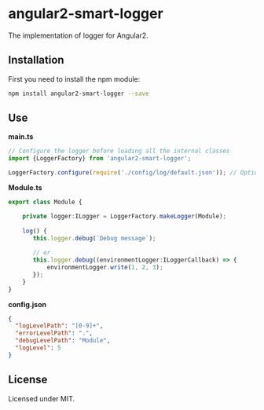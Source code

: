 # angular2-smart-logger

The implementation of logger for Angular2.

## Installation

First you need to install the npm module:
```sh
npm install angular2-smart-logger --save
```

## Use

**main.ts**
```typescript
// Configure the logger before loading all the internal classes
import {LoggerFactory} from 'angular2-smart-logger';

LoggerFactory.configure(require('./config/log/default.json')); // Optional call
```

**Module.ts**
```typescript
export class Module {

    private logger:ILogger = LoggerFactory.makeLogger(Module);
    
    log() {
       this.logger.debug(`Debug message`);
       
       // or
       this.logger.debug((environmentLogger:ILoggerCallback) => {
           environmentLogger.write(1, 2, 3);
       });
    }
}
```

**config.json**
```json
{
  "logLevelPath": "[0-9]+",
  "errorLevelPath": ".",
  "debugLevelPath": "Module",
  "logLevel": 5
}
```

## License

Licensed under MIT.